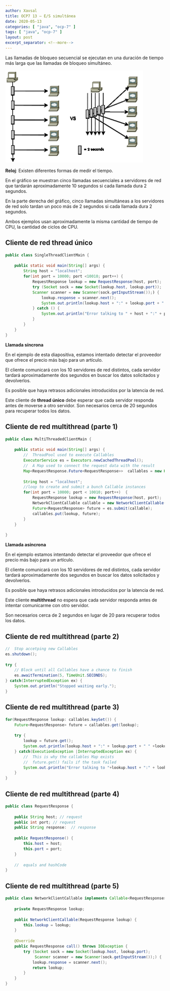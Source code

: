 ```yaml
---
author: Xavsal
title: OCP7 13 – E/S simultánea
date: 2020-05-13
categories: [ "java", "ocp-7" ]
tags: [ "java", "ocp-7" ]
layout: post
excerpt_separator: <!--more-->
---
```


Las llamadas de bloqueo secuencial se ejecutan en una duración de tiempo más larga que las llamadas de bloqueo simultáneo.

![](/assets/posts/java/ocp-7/2020-05-13-ocp7_11_hilos_09_es_simultanea.png)

<!--more-->

**Reloj**: Existen diferentes formas de medir el tiempo.

En el gráfico se muestran cinco llamadas secuenciales a servidores de red que tardarán aproximadamente 10 segundos si cada llamada dura 2 segundos.

En la parte derecha del gráfico, cinco llamadas simultáneas a los servidores de red solo tardan un poco más de 2 segundos si cada llamada dura 2 segundos.

Ambos ejemplos usan aproximadamente la misma cantidad de tiempo de CPU, la cantidad de ciclos de CPU.

## Cliente de red thread único

```java
public class SingleThreadClientMain {

    public static void main(String[] args) {
        String host = "localhost";
        for(int port = 10000; port <10010; port++) {
            RequestResponse lookup = new RequestResponse(host, port);
            try (Socket sock = new Socket(lookup.host, lookup.port));
            Scanner scanner = new Scanner(sock.getInputStream());) {
                lookup.response = scanner.next();
                System.out.println(lookup.host + ":" + lookup.port + " " + lookup.response);
            } catch () {
                System.out.println("Error talking to " + host + ":" + port);
            }
        }
    }
}
```

**Llamada síncrona**

En el ejemplo de esta diapositiva, estamos intentado detectar el proveedor que ofrece el precio más bajo para un artículo.

El cliente comunicará con los 10 servidores de red distintos, cada servidor tardará aproximadamente dos segundos en buscar los datos solicitados y devolverlos.

Es posible que haya retrasos adicionales introducidos por la latencia de red.

Este cliente de **thread único** debe esperar que cada servidor responda antes de moverse a otro servidor. Son necesarios cerca de 20 segundos para recuperar todos los datos.

## Cliente de red multithread (parte 1)

```java
public class MultiThreadedClientMain {

    public static void main(String[] args) {
        //  ThreadPool used to execute Callables
        ExecutorService es = Executors.newCachedThreadPool();
        //  A Map used to connect the request data with the result
        Map<RequestResponse.Future<RequestResponse>>  callables = new HashMap<>();

        String host = "localhost";
        //loop to create and submit a bunch Callable instances
        for(int port = 10000; port < 10010; port++)  {
            RequestResponse lookup = new RequestResponse(host, port);
            NetworkClientCallable callable = new NetworkClientCallable(lookup);
            Future<RequestResponse> future = es.submit(callable);
            callables.put(lookup, future);
        }
    }

}
```

**Llamada asíncrona**

En el ejemplo estamos intentando detectar el proveedor que ofrece el precio más bajo para un artículo.

El cliente comunicará con los 10 servidores de red distintos, cada servidor tardará aproximadamente dos segundos en buscar los datos solicitados y devolverlos.

Es posible que haya retrasos adicionales introducidos por la latencia de red.

Este cliente **multithread** no espera que cada servidor responda antes de intentar comunicarme con otro servidor.

Son necesarios cerca de 2 segundos en lugar de 20 para recuperar todos los datos.

## Cliente de red multithread (parte 2)

```java
//  Stop accetping new Callables
es.shutdown();

try {
    // Block until all Callables have a chance to finish
    es.awaitTermination(5, TimeUnit.SECONDS);   
} catch(InterruptedException ex) {
    System.out.println("Stopped waiting early.");
}
```

## Cliente de red multithread (parte 3)

```java
for(RequestResponse lookup: callables.keySet()) {
    Future<RequestResponse> future = callables.get(lookup);

    try {
        lookup = future.get();
        System.out.println(lookup.host + ":" + lookup.port + " " +lookup.response);
    } catch(ExecutionException |InterruptedException ex) {
        //  This is why the callables Map exists 
        //  future.get() fails if the task failed
        System.out.println("Error talking to "+lookup.host + ":" + lookup.port);
    }   
}
```

## Cliente de red multithread (parte 4)

```java
public class RequestResponse {

    public String host; // request
    public int port; // request
    public String response:  // response

    public RequestResponse() {
        this.host = host;
        this.port = port;
    }   

    //  equals and hashCode
} 
```

## Cliente de red multithread (parte 5)

```java
public class NetworkClientCallable implements Callable<RequestResponse> {

    private RequestResponse lookup;

    public NetworkClientCallable(RequestResponse lookup) {
        this.lookup = lookup;
    }

    @Override
    public RequestResponse call() throws IOException {
        try (Socket sock = new Socket(lookup.host, lookup.port);
             Scanner scanner = new Scanner(sock.getInputStream());) {
            lookup.response = scanner.next();
            return lookup;
        }
    }
}
```
